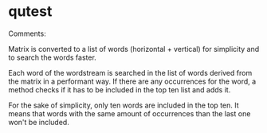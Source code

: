 # qutest

Comments:

Matrix is converted to a list of words (horizontal + vertical) for simplicity and to search the words faster.

Each word of the wordstream is searched in the list of words derived from the matrix in a performant way. If there are any occurrences for the word, a method checks
if it has to be included in the top ten list and adds it.

For the sake of simplicity, only ten words are included in the top ten. It means that words with the same amount of occurrences than the last one won't be included.
